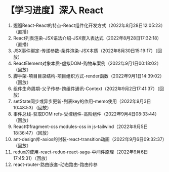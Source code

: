# 【学习进度】深入 React

1. 邂逅React-React的特点-React组件化开发方式（2022年8月28日12:05:23）（直播）
2. React列表渲染-JSX语法介绍-JSX嵌入表达式（2022年8月28日17:32:18）（直播）
3. JSX事件绑定-传递参数-条件渲染-JSX本质（2022年8月30日15:19:17）（回放）
4. ReactElement对象本质-虚拟DOM-购物车案例（2022年9月1日00:18:02）（回放）
5. 脚手架-项目目录结构-项目组织方式-render函数（2022年9月1日14:39:02）（回放）
6. 组件生命周期-父子传参-跨组件通讯-Context（2022年9月2日17:41:37）（回放）
7. setState同步或异步更新-列表key的作用-memo使用（2022年9月3日10:48:53）（回放）
8. 事件总线-获取DOM refs-受控组件-高阶组件（2022年9月4日08:33:44）（回放）
9. React中fragment-css modules-css in js-tailwind（2022年9月5日18:36:47）（回放）
10. ant-design库-axios的封装-react-transition动画（2022年9月6日09:32:37）（回放）
11. redux的使用-react-redux-react-saga-中间件原理（2022年9月6日17:45:31）（回放）
12. react-router-路由嵌套-动态路由-路由传参

